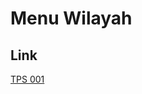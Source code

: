 # Menu Wilayah

## Link

[TPS 001](https://github.com/gigit-pemilu/pemilu-2024-96-papua-barat-daya/tree/main/pilpres/hitung-suara/sub/96-papua-barat-daya/sub/02-sorong-selatan/sub/12-wayer/sub/2007-wardik/sub/001-tps)

